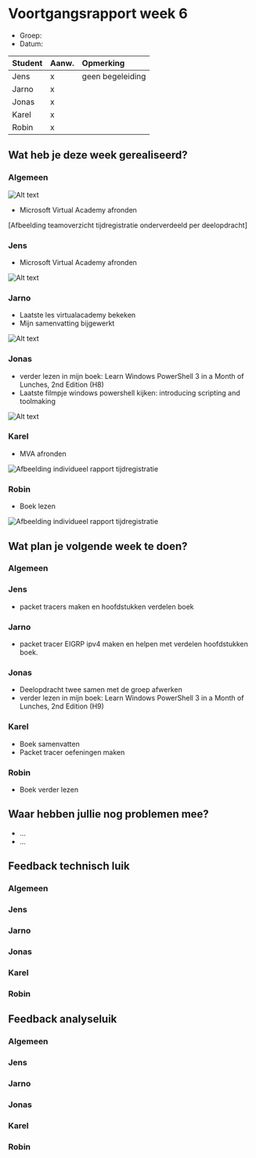 # Voortgangsrapport week 6

* Groep:
* Datum:

| Student  | Aanw. | Opmerking |
| :---     | :---  | :---      |
| Jens |     x  |    geen begeleiding       |
| Jarno |     x  |           |
| Jonas |     x  |           |
| Karel |    x   |           |
| Robin |    x   |           |

## Wat heb je deze week gerealiseerd?

### Algemeen

![Alt text](http://i.imgur.com/z46S14x.png)

* Microsoft Virtual Academy afronden

[Afbeelding teamoverzicht tijdregistratie onderverdeeld per deelopdracht]

### Jens

* Microsoft Virtual Academy afronden

![Alt text](http://i.imgur.com/tks1C3v.png)

### Jarno

* Laatste les virtualacademy bekeken
* Mijn samenvatting bijgewerkt

![Alt text](http://i.imgur.com/rmPy3OP.png)

### Jonas

* verder lezen in mijn boek: Learn Windows PowerShell 3 in a Month of Lunches, 2nd Edition (H8)
* Laatste filmpje windows powershell kijken: introducing scripting and toolmaking

![Alt text](http://i.imgur.com/8xvFfR4.png)


### Karel

* MVA afronden

![Afbeelding individueel rapport tijdregistratie](http://i.imgur.com/8kwzcRO.jpg)

### Robin

* Boek lezen

![Afbeelding individueel rapport tijdregistratie](https://i.gyazo.com/6a890a95657b9870d415225f2f38ef64.png)


## Wat plan je volgende week te doen?

### Algemeen
### Jens
* packet tracers maken en hoofdstukken verdelen boek

### Jarno
* packet tracer EIGRP ipv4 maken en helpen met verdelen hoofdstukken boek.

### Jonas
* Deelopdracht twee samen met de groep afwerken
* verder lezen in mijn boek: Learn Windows PowerShell 3 in a Month of Lunches, 2nd Edition (H9)

### Karel
* Boek samenvatten
* Packet tracer oefeningen maken

### Robin
* Boek verder lezen



## Waar hebben jullie nog problemen mee?

* ...
* ...

## Feedback technisch luik

### Algemeen

### Jens
### Jarno
### Jonas
### Karel
### Robin

## Feedback analyseluik

### Algemeen

### Jens
### Jarno
### Jonas
### Karel
### Robin

